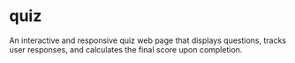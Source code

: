 # quiz
 An interactive and responsive quiz web page that displays questions, tracks user responses, and calculates the final score upon completion. 
